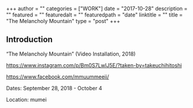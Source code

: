 +++
author = ""
categories = ["WORK"]
date = "2017-10-28"
description = ""
featured = ""
featuredalt = ""
featuredpath = "date"
linktitle = ""
title = "The Melancholy Mountain"
type = "post"
+++

## Introduction

“The Melancholy Mountain” (Video Installation, 2018)

https://www.instagram.com/p/Bm0S7LwlJ5E/?taken-by=takeuchihitoshi

https://www.facebook.com/mmuummeeii/

Dates: September 28, 2018 - October 4

Location: mumei
